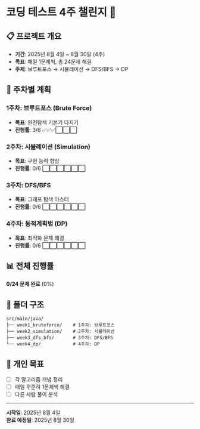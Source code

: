 # 코딩 테스트 4주 챌린지 🚀

## 📋 프로젝트 개요
- **기간**: 2025년 8월 4일 ~ 8월 30일 (4주)
- **목표**: 매일 1문제씩, 총 24문제 해결
- **주제**: 브루트포스 → 시뮬레이션 → DFS/BFS → DP

## 📅 주차별 계획

### 1주차: 브루트포스 (Brute Force)
- **목표**: 완전탐색 기본기 다지기
- **진행률**: 3/6 ✅✅✅⬜⬜⬜

### 2주차: 시뮬레이션 (Simulation)  
- **목표**: 구현 능력 향상
- **진행률**: 0/6 ⬜⬜⬜⬜⬜⬜

### 3주차: DFS/BFS
- **목표**: 그래프 탐색 마스터
- **진행률**: 0/6 ⬜⬜⬜⬜⬜⬜

### 4주차: 동적계획법 (DP)
- **목표**: 최적화 문제 해결
- **진행률**: 0/6 ⬜⬜⬜⬜⬜⬜

## 📊 전체 진행률
**0/24 문제 완료** (0%)

## 📁 폴더 구조
```
src/main/java/
├── week1_bruteforce/    # 1주차: 브루트포스
├── week2_simulation/    # 2주차: 시뮬레이션  
├── week3_dfs_bfs/       # 3주차: DFS/BFS
└── week4_dp/            # 4주차: DP
```

## 🎯 개인 목표
- [ ] 각 알고리즘 개념 정리
- [ ] 매일 꾸준히 1문제씩 해결
- [ ] 다른 사람 풀이 분석

---
**시작일**: 2025년 8월 4일  
**완료 예정일**: 2025년 8월 30일
